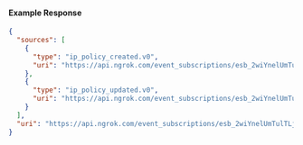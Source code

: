 <!-- Code generated for API Clients. DO NOT EDIT. -->

#### Example Response

```json
{
  "sources": [
    {
      "type": "ip_policy_created.v0",
      "uri": "https://api.ngrok.com/event_subscriptions/esb_2wiYnelUmTulTLjTpg6SxVNCZcI/sources/ip_policy_created.v0"
    },
    {
      "type": "ip_policy_updated.v0",
      "uri": "https://api.ngrok.com/event_subscriptions/esb_2wiYnelUmTulTLjTpg6SxVNCZcI/sources/ip_policy_updated.v0"
    }
  ],
  "uri": "https://api.ngrok.com/event_subscriptions/esb_2wiYnelUmTulTLjTpg6SxVNCZcI/sources"
}
```
